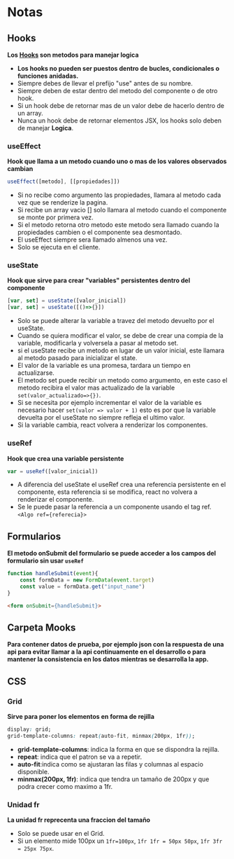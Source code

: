 # Notas

## Hooks 
__Los [Hooks](https://es.react.dev/reference/react/hooks) son metodos para manejar logica__
* __Los hooks no pueden ser puestos dentro de bucles, condicionales o funciones anidadas.__
* Siempre debes de llevar el prefijo "use" antes de su nombre.
* Siempre deben de estar dentro del metodo del componente o de otro hook.
* Si un hook debe de retornar mas de un valor debe de hacerlo dentro de un array.
* Nunca un hook debe de retornar elementos JSX, los hooks solo deben de manejar __Logica__.

### useEffect
__Hook que llama a un metodo cuando uno o mas de los valores observados cambian__
```js
useEffect([metodo], [[propiedades]])
```
* Si no recibe como argumento las propiedades, llamara al metodo cada vez que se renderize la pagina.
* Si recibe un array vacio [] solo llamara al metodo cuando el componente se monte por primera vez.
* Si el metodo retorna otro metodo este metodo sera llamado cuando la propiedades cambien o el componente sea desmontado.
* El useEffect siempre sera llamado almenos una vez.
* Solo se ejecuta en el cliente.

### useState
__Hook que sirve para crear "variables" persistentes dentro del componente__
```js
[var, set] = useState([valor_inicial])
[var, set] = useState([()=>{}])
```
* Solo se puede alterar la variable a travez del metodo devuelto por el useState.
* Cuando se quiera modificar el valor, se debe de crear una compia de la variable, modificarla y volversela a pasar al metodo set.
* si el useState recibe un metodo en lugar de un valor inicial, este llamara al metodo pasado para inicializar el state.
* El valor de la variable es una promesa, tardara un tiempo en actualizarse.
* El metodo set puede recibir un metodo como argumento, en este caso el metodo recibira el valor mas actualizado de la variable `set(valor_actualizado=>{})`.
* Si se necesita por ejemplo incrementar el valor de la variable es necesario hacer `set(valor => valor + 1)` esto es por que la variable devuelta por el useState no siempre refleja el ultimo valor.
* Si la variable cambia, react volvera a renderizar los componentes.

### useRef
__Hook que crea una variable persistente__
```js
var = useRef([valor_inicial])
```
* A diferencia del useState el useRef crea una referencia persistente en el componente, esta referencia si se modifica, react no volvera a renderizar el componente.
* Se le puede pasar la referencia a un componente usando el tag ref. `<Algo ref={referecia}>`

## Formularios
__El metodo onSubmit del formulario se puede acceder a los campos del formulario sin usar `useRef`__
```js
function handleSubmit(event){
    const formData = new FormData(event.target) 
    const value = formData.get("input_name")
}
```
```html
<form onSubmit={handleSubmit}>
```

## Carpeta Mooks
__Para contener datos de prueba, por ejemplo json con la respuesta de una api para evitar llamar a la api continuamente en el desarrollo o para mantener la consistencia en los datos mientras se desarrolla la app.__

## CSS
### Grid
__Sirve para poner los elementos en forma de rejilla__
```css
display: grid;
grid-template-columns: repeat(auto-fit, minmax(200px, 1fr));
```
* __grid-template-columns__: indica la forma en que se dispondra la rejilla.
* __repeat__: indica que el patron se va a repetir.
* __auto-fit__:indica como se ajustaran las filas y columnas al espacio disponible.
* __minmax(200px, 1fr)__: indica que tendra un tamaño de 200px y que podra crecer como maximo a 1fr.

### Unidad fr
__La unidad fr reprecenta una fraccion del tamaño__
* Solo se puede usar en el Grid.
* Si un elemento mide 100px un `1fr=100px`, `1fr 1fr = 50px 50px`, `1fr 3fr = 25px 75px`.  
